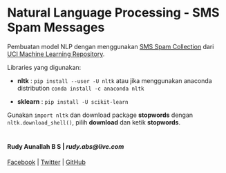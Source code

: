# Natural Language Processing - SMS Spam Messages #

Pembuatan model NLP dengan menggunakan [SMS Spam Collection](https://archive.ics.uci.edu/ml/datasets/sms+spam+collection) dari [UCI Machine Learning Repository](https://archive.ics.uci.edu/ml/index.php).

Libraries yang digunakan:

- **nltk** : `pip install --user -U nltk` atau  jika menggunakan anaconda distribution `conda install -c anaconda nltk`

- **sklearn** : `pip install -U scikit-learn`

Gunakan `import nltk` dan download package **stopwords** dengan `nltk.download_shell()`, pilih **download** dan ketik **stopwords**.

#

#### Rudy Aunallah B S | _rudy.abs@live.com_ ####

[Facebook](https://www.facebook.com/rudy.bumisatrio) |
[Twitter](https://twitter.com/rudy_bumi) |
[GitHub](https://github.com/LintangWisesa)
